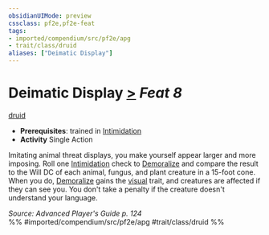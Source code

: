 ```yaml
---
obsidianUIMode: preview
cssclass: pf2e,pf2e-feat
tags:
- imported/compendium/src/pf2e/apg
- trait/class/druid
aliases: ["Deimatic Display"]
---
```

# Deimatic Display  [>](chapter-9-playing-the-game.md#Actions "Single Action") *Feat 8*  
[druid](rules/traits/druid.md)  

- **Prerequisites**: trained in [Intimidation](../skills.md#Intimidation)
- **Activity** Single Action

Imitating animal threat displays, you make yourself appear larger and more imposing. Roll one [Intimidation](../skills.md#Intimidation) check to [Demoralize](demoralize.md) and compare the result to the Will DC of each animal, fungus, and plant creature in a 15-foot cone. When you do, [Demoralize](demoralize.md) gains the [visual](visual.md) trait, and creatures are affected if they can see you. You don't take a penalty if the creature doesn't understand your language.

*Source: Advanced Player's Guide p. 124*  
%% #imported/compendium/src/pf2e/apg #trait/class/druid %%